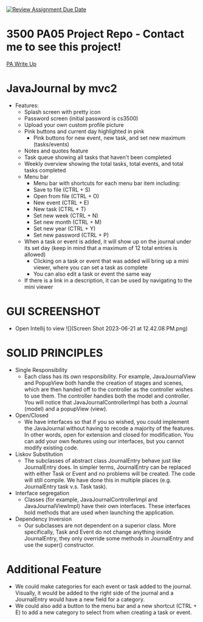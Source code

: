 [![Review Assignment Due Date](https://classroom.github.com/assets/deadline-readme-button-24ddc0f5d75046c5622901739e7c5dd533143b0c8e959d652212380cedb1ea36.svg)](https://classroom.github.com/a/x6ckGcN8)
# 3500 PA05 Project Repo - Contact me to see this project!

[PA Write Up](https://markefontenot.notion.site/PA-05-8263d28a81a7473d8372c6579abd6481)

# JavaJournal by mvc2
- Features:
  - Splash screen with pretty icon
  - Password screen (initial password is cs3500)
  - Upload your own custom profile picture
  - Pink buttons and current day highlighted in pink
    - Pink buttons for new event, new task, and set new maximum (tasks/events)
  - Notes and quotes feature
  - Task queue showing all tasks that haven't been completed
  - Weekly overview showing the total tasks, total events, and total tasks completed
  - Menu bar
    - Menu bar with shortcuts for each menu bar item including:
    - Save to file (CTRL + S)
    - Open from file (CTRL + O)
    - New event (CTRL + E)
    - New task (CTRL + T)
    - Set new week (CTRL + N)
    - Set new month (CTRL + M)
    - Set new year (CTRL + Y)
    - Set new password (CTRL + P)
  - When a task or event is added, it will show up on the journal under its set day (keep in mind that a maximum of 12 total entries is allowed)
    - Clicking on a task or event that was added will bring up a mini viewer, where you can set a task as complete
    - You can also edit a task or event the same way
  - If there is a link in a description, it can be used by navigating to the mini viewer
# GUI SCREENSHOT
- Open Intellij to view
![](Screen Shot 2023-06-21 at 12.42.08 PM.png)
# SOLID PRINCIPLES
- Single Responsibility
  - Each class has its own responsibility. For example, JavaJournalView and PopupView both handle the creation of stages and scenes, which are then handed off to the controller as the controller wishes to use them. The controller handles both the model and controller. You will notice that JavaJournalControllerImpl has both a Journal (model) and a popupView (view).
- Open/Closed
  - We have interfaces so that if you so wished, you could implement the JavaJournal without having to recode a majority of the features. In other words, open for extension and closed for modification. You can add your own features using our interfaces, but you cannot modify existing code.
- Liskov Substitution
  - The subclasses of abstract class JournalEntry behave just like JournalEntry does. In simpler terms, JournalEntry can be replaced with either Task or Event and no problems will be created. The code will still compile. We have done this in multiple places (e.g. JournalEntry task v.s. Task task).
- Interface segregation 
  - Classes (for example, JavaJournalControllerImpl and JavaJournalViewImpl) have their own interfaces. These interfaces hold methods that are used when launching the application.
- Dependency Inversion
  - Our subclasses are not dependent on a superior class. More specifically, Task and Event do not change anything inside JournalEntry, they only override some methods in JournalEntry and use the super() constructor.
# Additional Feature
- We could make categories for each event or task added to the journal. Visually, it would be added to the right side of the journal and a JournalEntry would have a new field for a category.
- We could also add a button to the menu bar and a new shortcut (CTRL + E) to add a new category to select from when creating a task or event.
